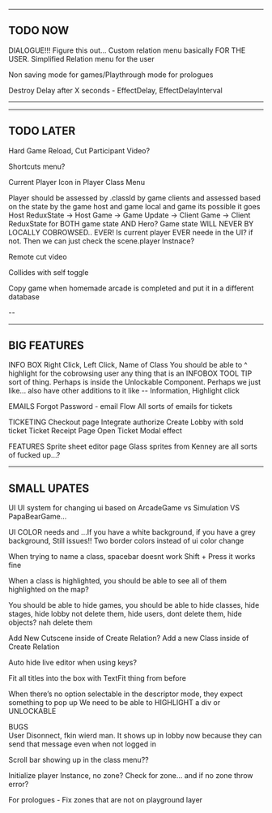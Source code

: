 ---------
TODO NOW
---------

DIALOGUE!!! Figure this out... Custom relation menu basically FOR THE USER. Simplified Relation menu for the user

Non saving mode for games/Playthrough mode for prologues
  
Destroy Delay after X seconds - EffectDelay, EffectDelayInterval

---
---------
TODO LATER
---------

Hard Game Reload, Cut Participant Video?

Shortcuts menu?

Current Player Icon in Player Class Menu

Player should be assessed by .classId by game clients
and assessed based on the state by the game host and game local and game 
  its possible it goes Host ReduxState -> Host Game -> Game Update -> Client Game -> Client ReduxState
for BOTH game state AND Hero? Game state WILL NEVER BY LOCALLY COBROWSED.. EVER!
Is current player EVER neede in the UI? if not. Then we can just check the scene.player Instnace?

Remote cut video

Collides with self toggle

Copy game when homemade arcade is completed and put it in a different database

--

---------
BIG FEATURES
---------

INFO BOX 
  Right Click, Left Click, Name of Class
  You should be able to ^ highlight for the cobrowsing user any thing that is an INFOBOX
  TOOL TIP sort of thing. Perhaps is inside the Unlockable Component. Perhaps we just like...
  also have other additions to it like -- Information, Highlight click

EMAILS
  Forgot Password - email Flow
  All sorts of emails for tickets

TICKETING
  Checkout page
    Integrate authorize
    Create Lobby with sold ticket
  Ticket Receipt Page
  Open Ticket Modal effect

FEATURES
  Sprite sheet editor page
      Glass sprites from Kenney are all sorts of fucked up...?

-----
SMALL UPATES
-----

UI
  UI system for changing ui based on ArcadeGame vs Simulation VS PapaBearGame...
  
  UI COLOR needs and ...If you have a white background, if you have a grey background, Still issues!! Two border colors instead of ui color change
  
  When trying to name a class, spacebar doesnt work
    Shift + Press it works fine
  
  When a class is highlighted, you should be able to see all of them highlighted on the map?
  
  You should be able to hide games, you should be able to hide classes, hide stages, hide lobby not delete them, hide users, dont delete them, hide objects? nah delete them
  
  Add New Cutscene inside of Create Relation? Add a new Class inside of Create Relation
  
  Auto hide live editor when using keys?
    
  Fit all titles into the box with TextFit thing from before

  When there’s no option selectable in the descriptor mode, they expect something to pop up 
  We need to be able to HIGHLIGHT a div or UNLOCKABLE

BUGS  
  User Disonnect, fkin wierd man. It shows up in lobby now because they can send that message even when not logged in 

  Scroll bar showing up in the class menu??

  Initialize player Instance, no zone? Check for zone… and if no zone throw error?

  For prologues - Fix zones that are not on playground layer 
